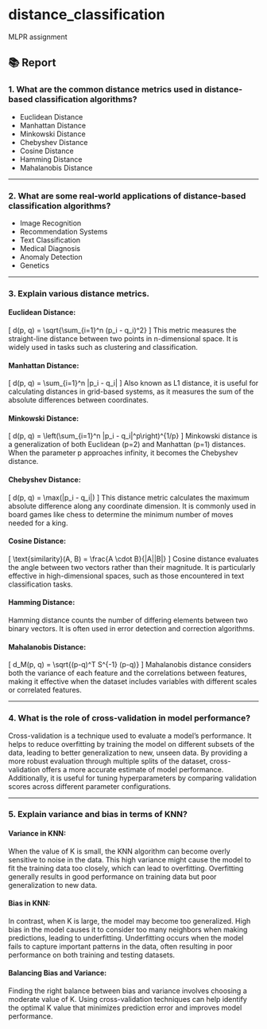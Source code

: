 # distance_classification
 MLPR assignment

## 📚 Report

### 1. What are the common distance metrics used in distance-based classification algorithms? 

- Euclidean Distance
- Manhattan Distance
- Minkowski Distance
- Chebyshev Distance
- Cosine Distance
- Hamming Distance
- Mahalanobis Distance

---

### 2. What are some real-world applications of distance-based classification algorithms? 

- Image Recognition
- Recommendation Systems
- Text Classification
- Medical Diagnosis
- Anomaly Detection
- Genetics

---

### 3. Explain various distance metrics. 

#### Euclidean Distance:
\[
d(p, q) = \sqrt{\sum_{i=1}^n (p_i - q_i)^2}
\]
This metric measures the straight-line distance between two points in n-dimensional space. It is widely used in tasks such as clustering and classification.

#### Manhattan Distance:
\[
d(p, q) = \sum_{i=1}^n |p_i - q_i|
\]
Also known as L1 distance, it is useful for calculating distances in grid-based systems, as it measures the sum of the absolute differences between coordinates.

#### Minkowski Distance:
\[
d(p, q) = \left(\sum_{i=1}^n |p_i - q_i|^p\right)^{1/p}
\]
Minkowski distance is a generalization of both Euclidean (p=2) and Manhattan (p=1) distances. When the parameter p approaches infinity, it becomes the Chebyshev distance.

#### Chebyshev Distance:
\[
d(p, q) = \max(|p_i - q_i|)
\]
This distance metric calculates the maximum absolute difference along any coordinate dimension. It is commonly used in board games like chess to determine the minimum number of moves needed for a king.

#### Cosine Distance:
\[
\text{similarity}(A, B) = \frac{A \cdot B}{\|A\|\|B\|}
\]
Cosine distance evaluates the angle between two vectors rather than their magnitude. It is particularly effective in high-dimensional spaces, such as those encountered in text classification tasks.

#### Hamming Distance:
Hamming distance counts the number of differing elements between two binary vectors. It is often used in error detection and correction algorithms.

#### Mahalanobis Distance:
\[
d_M(p, q) = \sqrt{(p-q)^T S^{-1} (p-q)}
\]
Mahalanobis distance considers both the variance of each feature and the correlations between features, making it effective when the dataset includes variables with different scales or correlated features.

---

### 4. What is the role of cross-validation in model performance? 

Cross-validation is a technique used to evaluate a model’s performance. It helps to reduce overfitting by training the model on different subsets of the data, leading to better generalization to new, unseen data. By providing a more robust evaluation through multiple splits of the dataset, cross-validation offers a more accurate estimate of model performance. Additionally, it is useful for tuning hyperparameters by comparing validation scores across different parameter configurations.

---

### 5. Explain variance and bias in terms of KNN? 

#### Variance in KNN:
When the value of K is small, the KNN algorithm can become overly sensitive to noise in the data. This high variance might cause the model to fit the training data too closely, which can lead to overfitting. Overfitting generally results in good performance on training data but poor generalization to new data.

#### Bias in KNN:
In contrast, when K is large, the model may become too generalized. High bias in the model causes it to consider too many neighbors when making predictions, leading to underfitting. Underfitting occurs when the model fails to capture important patterns in the data, often resulting in poor performance on both training and testing datasets.

#### Balancing Bias and Variance:
Finding the right balance between bias and variance involves choosing a moderate value of K. Using cross-validation techniques can help identify the optimal K value that minimizes prediction error and improves model performance.
